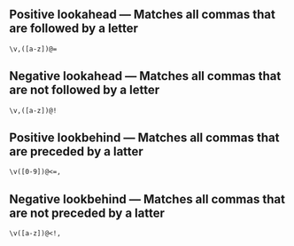 ## Positive lookahead — Matches all commas that are followed by a letter

    \v,([a-z])@=

## Negative lookahead — Matches all commas that are not followed by a letter

    \v,([a-z])@!

## Positive lookbehind — Matches all commas that are preceded by a latter

    \v([0-9])@<=,

## Negative lookbehind — Matches all commas that are not preceded by a latter

    \v([a-z])@<!,

